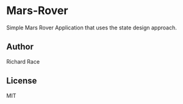 Mars-Rover
==========

Simple Mars Rover Application that uses the state design approach.


## Author 

Richard Race


## License

MIT

